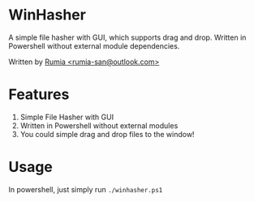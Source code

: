 # WinHasher
A simple file hasher with GUI, which supports drag and drop. Written in Powershell without external module dependencies. 

Written by [Rumia \<rumia-san@outlook.com\>](mailto:rumia-san@outlook.com)


# Features
1. Simple File Hasher with GUI
2. Written in Powershell without external modules
3. You could simple drag and drop files to the window!

# Usage
In powershell, just simply run `./winhasher.ps1`

